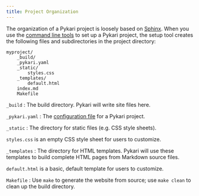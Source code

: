 ```yaml
---
title: Project Organization
---
```


The organization of a Pykari project is loosely based on [Sphinx][sphinx]. When you use the [command line tools](cli.html) to set up a Pykari project, the setup tool creates the following files and subdirectories in the project directory:

```
myproject/
    _build/
    _pykari.yaml
    _static/
        styles.css
    _templates/
        default.html
    index.md
    Makefile
```

`_build`
: The build directory. Pykari will write site files here.

`_pykari.yaml`
: The [configuration file](configuration.html) for a Pykari project.

`_static`
: The directory for static files (e.g. CSS style sheets).

  `styles.css` is an empty CSS style sheet for users to customize.

`_templates`
: The directory for HTML templates. Pykari will use these templates to build complete HTML pages from Markdown source files.

  `default.html` is a basic, default template for users to customize.

`Makefile`
: Use `make` to generate the website from source; use `make clean` to clean up the build directory.

[sphinx]: https://www.sphinx-doc.org/en/master/index.html

